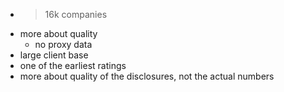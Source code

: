 - >16k companies
- more about quality
	- no proxy data
- large client base
- one of the earliest ratings
- more about quality of the disclosures, not the actual numbers